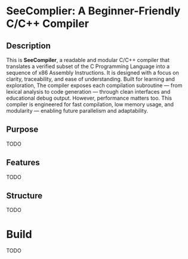 # SeeComplier: A Beginner-Friendly C/C++ Compiler 

## Description

This is **SeeCompiler**, a readable and modular C/C++ compiler that translates a verified subset of the C Programming Language into a sequence of x86 Assembly Instructions. It is designed with a focus on clarity, traceability, and ease of understanding. Built for learning and exploration, The compiler exposes each compilation subroutine — from lexical analysis to code generation — through clean interfaces and educational debug output. However, performance matters too. This compiler is engineered for fast compilation, low memory usage, and modularity — enabling future parallelism and adaptability.

## Purpose

TODO

## Features 

TODO

## Structure

TODO

# Build

TODO
